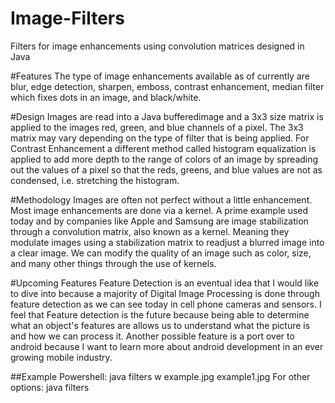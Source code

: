 # Image-Filters
Filters for image enhancements using convolution matrices designed in Java

#Features
The type of image enhancements available as of currently are blur, edge detection, sharpen, emboss, contrast enhancement, median filter which fixes dots in an image, and black/white. 

#Design
Images are read into a Java bufferedimage and a 3x3 size matrix is applied to the images red, green, and blue channels of a pixel. The 3x3  matrix may vary depending on the type of filter that is being applied. For Contrast Enhancement a different method called histogram equalization is applied to add more depth to the range of colors of an image by spreading out the values of a pixel so that the reds, greens, and blue values are not as condensed, i.e. stretching the histogram. 

#Methodology
Images are often not perfect without a little enhancement. Most image enhancements are done via a kernel. A prime example used today and by companies like Apple and Samsung are image stabilization through a convolution matrix, also known as a kernel. Meaning they modulate images using a stabilization matrix to readjust a blurred image into a clear image. We can modify the quality of an image such as color, size, and many other things through the use of kernels.

#Upcoming Features
Feature Detection is an eventual idea that I would like to dive into because a majority of Digital Image Processing is done through feature detection as we can see today in cell phone cameras and sensors. I feel that Feature detection is the future because being able to determine what an object's features are allows us to understand what the picture is and how we can process it. Another possible feature is a port over to android because I want to learn more about android development in an ever growing mobile industry.

##Example
Powershell:	java filters w example.jpg example1.jpg
For other options: java filters

